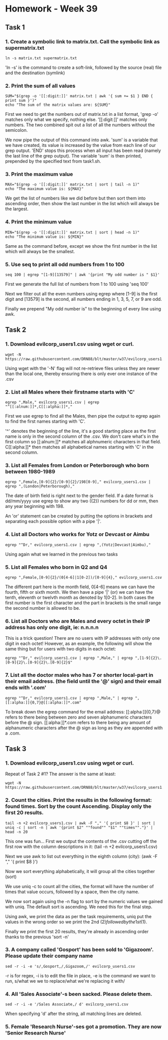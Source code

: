 # Homework - Week 39

## Task 1

### 1. Create a symbolic link to matrix.txt. Call the symbolic link as supermatrix.txt

```
ln -s matrix.txt supermatrix.txt
```

'ln -s' is the command to create a soft-link, followed by the source (real) file and the destination (symlink)

### 2. Print the sum of all values

```
SUM="$(grep -o '[[:digit:]]' matrix.txt | awk '{ sum += $1 } END { print sum }')"
echo "The sum of the matrix values are: ${SUM}"
```

First we need to get the numbers out of matrix.txt in a list format, 'grep -o' matches only what we specify, nothing else. '[[:digit:]]' matches only numbers. The two combined spit out a list of all the numbers without the semicolon.

We now pipe the output of this command into awk. 'sum' is a variable that we have created, its value is increased by the value from each line of our grep output. 'END' stops this process when all input has been read (namely the last line of the grep output). The variable 'sum' is then printed, prepended by the specified text from task1.sh.

### 3. Print the maximum value

```
MAX="$(grep -o '[[:digit:]]' matrix.txt | sort | tail -n 1)"
echo "The maximum value is: ${MAX}"
```

We get the list of numbers like we did before but then sort them into ascending order, then show the last number in the list which will always be the largest.

### 4. Print the minimum value

```
MIN="$(grep -o '[[:digit:]]' matrix.txt | sort | head -n 1)"
echo "The minimum value is: ${MIN}"
```

Same as the command before, except we show the first number in the list which will always be the smallest.

### 5. Use seq to print all odd numbers from 1 to 100

```
seq 100 | egrep "[1-9][13579]" | awk '{print "My odd number is " $1}'
```

First we generate the full list of numbers from 1 to 100 using 'seq 100'

Next we filter out all the even numbers using egrep where [1-9] is the first digit and [13579] is the second, all numbers ending in 1, 3, 5, 7, or 9 are odd.

Finally we prepend "My odd number is" to the beginning of every line using awk.

## Task 2

### 1. Download evilcorp_users1.csv using wget or curl.

```
wget -N https://raw.githubusercontent.com/DRN88/blt/master/w37/evilcorp_users1.csv
```

Using wget with the '-N' flag will not re-retrieve files unless they are newer than the local one, thereby ensuring there is only ever one instance of the .csv

### 2. List all Males where their firstname starts with 'C'

```
egrep ",Male," evilcorp_users1.csv | egrep "^[[:alnum:]]*,C[[:alpha:]]*,"
```

First we use egrep to find all the Males, then pipe the output to egrep again to find the first names starting with 'C'.

'^' denotes the beginning of the line, it's a good starting place as the first name is only in the second column of the .csv. We don't care what's in the first column so [[:alnum:]]* matches all alphnumeric characters in that field. C[[:alpha:]]* then matches all alphabetical names starting with 'C' in the second column.

### 3. List all Females from London or Peterborough who born between 1980-1989

```
egrep ",Female,[0-9]{2}/[0-9]{2}/198[0-9]," evilcorp_users1.csv | egrep ",(London|Peterborough),"
```

The date of birth field is right next to the gender field. If a date format is dd/mm/yyyy use egrep to show any two ({2}) numbers for dd or mm, then any year beginning with 198.

An 'or' statement can be created by putting the options in brackets and separating each possible option with a pipe '|'.

### 4. List all Doctors who works for Yotz or Devcast or Aimbu

```
egrep "^Dr," evilcorp_users1.csv | egrep ",(Yotz|Devcast|Aimbu),"
```

Using again what we learned in the previous two tasks

### 5. List all Females who born in Q2 and Q4

```
egrep ",Female,[0-9]{2}/(0[4-6]|1[0-2])/[0-9]{4}," evilcorp_users1.csv
```

The different part here is the month field, 0[4-6] means we can have the fourth, fifth or sixth month. We then have a pipe '|' (or) we can have the tenth, eleventh or twelvth month as denoted by 1[0-2]. In both cases the first number is the first character and the part in brackets is the small range the second number is allowed to be.

### 6. List all Doctors who are Males and every octet in their IP address has only one digit, ie: n.n.n.n

This is a trick question! There are no users with IP addresses with only one digit in each octet! However, as an example, the following will show the same thing but for users with two digits in each octet:

```
egrep "^Dr," evilcorp_users1.csv | egrep ",Male," | egrep ",[1-9]{2}\.[0-9]{2}\.[0-9]{2}\.[0-9]{2}$"
```

### 7. List all the doctor males who has 7 or shorter local-part in their email address. (the field until the '@' sign) and their email ends with '.com'

```
egrep "^Dr," evilcorp_users1.csv | egrep ",Male," | egrep ",[[:alpha:]]{0,7}@[[:alpha:]]*.com"
```

To break down the egrep command for the email address: [[:alpha:]]{0,7}@ refers to there being between zero and seven alphanumeric characters before the @ sign. [[:alpha:]]*.com refers to there being any amount of alphanumeric characters after the @ sign as long as they are appended with a .com.

## Task 3

### 1. Download evilcorp_users1.csv using wget or curl.

Repeat of Task 2 #1? The answer is the same at least:

```
wget -N https://raw.githubusercontent.com/DRN88/blt/master/w37/evilcorp_users1.csv
```

### 2. Count the cities. Print the results in the following format: <city> found <count> times. Sort by the count Ascending. Display only the first 20 results.

```
tail -n +2 evilcorp_users1.csv | awk -F "," '{ print $8 }' | sort | uniq -c | sort -n | awk '{print $2" ""found"" "$1" ""times""."}' | head -n 20
```

This one was fun... First we output the contents of the .csv cutting off the first row with the column descriptions in it: (tail -n +2 evilcorp_users1.csv)

Next we use awk to list out everything in the eighth column (city): (awk -F "," '{ print $8 }')

Now we sort everything alphabetically, it will group all the cities together (sort)

We use uniq -c to count all the cities, the format will have the number of times that value occurs, followed by a space, then the city name.

We now sort again using the -n flag to sort by the numeric values we gained with uniq. The default sort is ascending. We need this for the final step.

Using awk, we print the data as per the task requirements, uniq put the values in the wrong order so we print the 2nd ($2) followed by the 1st ($1).

Finally we print the first 20 results, they're already in ascending order thanks to the previous 'sort -n'

### 3. A company called 'Gosport' has been sold to 'Gigazoom'. Please update their company name

```
sed -r -i -e 's/,Gosport,/,Gigazoom,/' evilcorp_users1.csv
```

-r is for regex, -i is to edit the file in place, -e is the command we want to run, s/what we we to replace/what we're replacing it with/

### 4. All 'Sales Associate'-s been sacked. Please delete them.

```
sed -r -i -e '/Sales Associate,/ d' evilcorp_users1.csv
```

When specifying 'd' after the string, all matching lines are deleted.

### 5. Female 'Research Nurse'-ses got a promotion. They are now 'Senior Research Nurse'

```

```



